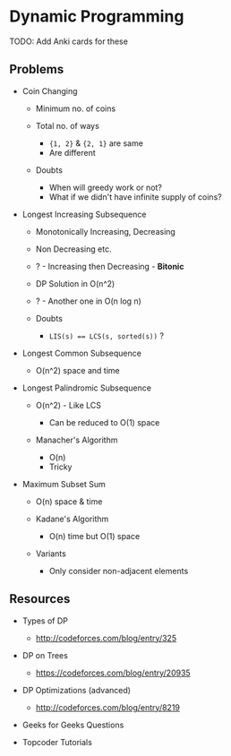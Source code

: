 
# Dynamic Programming

TODO: Add Anki cards for these

## Problems

* Coin Changing

    - Minimum no. of coins
    
    - Total no. of ways
        + `{1, 2}` & `{2, 1}` are same
        + Are different
    
    - Doubts
        + When will greedy work or not?
        + What if we didn't have infinite supply of coins?

* Longest Increasing Subsequence

    - Monotonically Increasing, Decreasing
    - Non Decreasing etc.

    - ? - Increasing then Decreasing - **Bitonic**

    - DP Solution in O(n^2)

    - ? - Another one in O(n log n)
    
    - Doubts
        + `LIS(s) == LCS(s, sorted(s))` ?

* Longest Common Subsequence

    - O(n^2) space and time

* Longest Palindromic Subsequence

    - O(n^2) - Like LCS
        + Can be reduced to O(1) space

    - Manacher's Algorithm
        + O(n)
        + Tricky

* Maximum Subset Sum
    
    - O(n) space & time

    - Kadane's Algorithm
        + O(n) time but O(1) space

    - Variants
        + Only consider non-adjacent elements



## Resources

* Types of DP
    - http://codeforces.com/blog/entry/325

* DP on Trees
    - https://codeforces.com/blog/entry/20935

* DP Optimizations (advanced)
    - http://codeforces.com/blog/entry/8219

* Geeks for Geeks Questions

* Topcoder Tutorials
